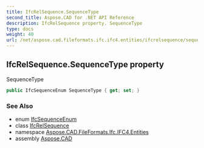 ```yaml
---
title: IfcRelSequence.SequenceType
second_title: Aspose.CAD for .NET API Reference
description: IfcRelSequence property. SequenceType
type: docs
weight: 40
url: /net/aspose.cad.fileformats.ifc.ifc4.entities/ifcrelsequence/sequencetype/
---
```

## IfcRelSequence.SequenceType property

SequenceType

```csharp
public IfcSequenceEnum SequenceType { get; set; }
```

### See Also

* enum [IfcSequenceEnum](../../../aspose.cad.fileformats.ifc.ifc4.types/ifcsequenceenum/)
* class [IfcRelSequence](../)
* namespace [Aspose.CAD.FileFormats.Ifc.IFC4.Entities](../../ifcrelsequence/)
* assembly [Aspose.CAD](../../../)


